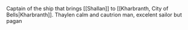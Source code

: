 Captain of the ship that brings [[Shallan]] to [[Kharbranth, City of Bells|Kharbranth]]. Thaylen calm and cautrion man, excelent sailor but pagan